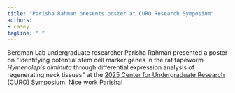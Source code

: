 ```yaml
---
title: "Parisha Rahman presents poster at CURO Research Symposium"
authors:
- casey
tagline: " "
---
```

Bergman Lab undergraduate researcher Parisha Rahman presented a poster on "Identifying potential stem cell marker genes in the rat tapeworm *Hymenolepis diminuta* through differential expression analysis of regenerating neck tissues" at the [2025 Center for Undergraduate Research (CURO) Symposium](https://curo.uga.edu/symposium/about-the-symposium/). Nice work Parisha!